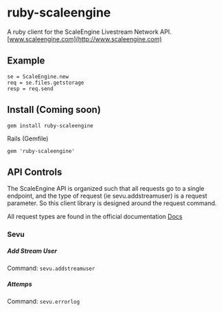 # ruby-scaleengine
A ruby client for the ScaleEngine Livestream Network API. [www.scaleengine.com](http://www.scaleengine.com)

## Example
```
se = ScaleEngine.new
req = se.files.getstorage
resp = req.send
```

## Install (Coming soon)
```
gem install ruby-scaleengine
```

Rails (Gemfile)
```
gem 'ruby-scaleengine'
```

## API Controls
The ScaleEngine API is organized such that all requests go to a single endpoint, and the type of request (ie sevu.addstreamuser) is a request parameter.
So this client library is designed around the request command.

All request types are found in the official documentation [Docs](https://cp.scaleengine.net/docs/api/)

### Sevu
##### Add Stream User
Command: `sevu.addstreamuser`

##### Attemps
Command: `sevu.errorlog`

